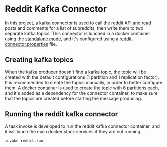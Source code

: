 # Reddit Kafka Connector
In this project, a kafka connector is used to call the reddit API and read posts and comments for a list of subreddits,
then write them to two separate kafka topics. This connector is lunched in a docker container using the
[standalone mode](https://docs.confluent.io/kafka-connectors/self-managed/userguide.html#standalone-mode), and it's
configured using a [reddit-connector.properties](reddit-kafka-connect/reddit-connector.properties) file.

## Creating kafka topics
When the kafka producer doesn't find a kafka topic, the topic will be created with the default configurations
(1 partition and 1 replication factor). It is recommended to create the topics manually, in order to better configure
them.
A docker container is used to create the topic with 6 partitions each, and it's added as a dependency for the connector
container, to make sure that the topics are created before starting the message producing.

## Running the reddit kafka connector
A task invoke is developed to run the reddit kafka connector container, and it will lunch the main docker stack services
if they are not running.
```shell
invoke reddit.run
```
